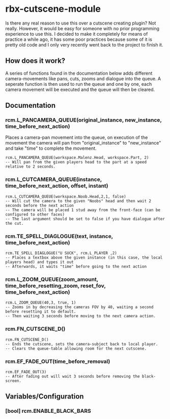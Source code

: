 # rbx-cutscene-module
Is there any real reason to use this over a cutscene creating plugin? Not really.
However, it would be easy for someone with no prior programming experience to use this.
I decided to make it completely for means of practice a while ago, it has some poor practices because some of it is pretty old code and I only very recently went back to the project to finish it. 

## How does it work?
A series of functions found in the documentation below adds different camera-movements like pans, cuts, zooms and dialogue into the queue.
A seperate function is then used to run the queue and one by one, each camera movement will be executed and the queue will then be cleared.

## Documentation


### rcm.L_PANCAMERA_QUEUE(original_instance, new_instance, time_before_next_action)
Places a camera-pan movement into the queue, on execution of the movement the camera will pan from "original_instance" to "new_instance" and take "time" to complete the movement.
```
rcm.L_PANCAMERA_QUEUE(workspace.Malenz.Head, workspace.Part, 2) 
-- Will pan from the given players head to the part at a speed relative to 2 seconds.
```


### rcm.L_CUTCAMERA_QUEUE(instance, time_before_next_action, offset, instant)
```
rcm.L_CUTCAMERA_QUEUE(workspace.Noob.Head,2,1, false)
-- Will cut the camera to the given "Noobs" head and then wait 2 seconds before the next action
-- The camera will be placed 1 stud away from the front-face (can be configured to other faces)
-- The last argument should be set to false if you have dialogue after the cut.
```

### rcm.TE_SPELL_DIAGLOGUE(text, instance, time_before_next_action)
```
rcm.TE_SPELL_DIAGLOGUE("U SUCK", rcm.L_PLAYER ,2)
-- Places a textbox above the given instance (in this case, the local players head) and types it out
-- Afterwards, it waits "time" before going to the next action
```

### rcm.L_ZOOM_QUEUE(zoom_amount, time_before_resetting_zoom, reset_fov, time_before_next_action)
```
rcm.L_ZOOM_QUEUE(40,3, true, 1)
-- Zooms in by decreasing the cameras FOV by 40, waiting a second before resetting it to default.
-- Then waiting 3 seconds before moving to the next camera action.
```
### rcm.FN_CUTSCENE_D()
```
rcm.FN_CUTSCENE_D()
-- Ends the cutscene, sets the camera-subject back to local player.
-- Clears the queue-table allowing room for the next cutscene.
```

### rcm.EF_FADE_OUT(time_before_removal)
```
rcm.EF_FADE_OUT(3)
-- After fading out will wait 3 seconds before removing the black-screen.
```

## Variables/Configuration

### [bool] rcm.ENABLE_BLACK_BARS
